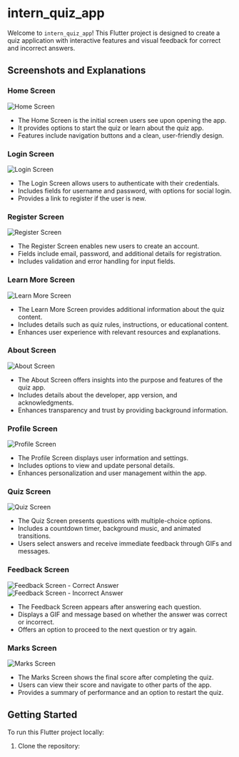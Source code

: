 # intern_quiz_app

Welcome to `intern_quiz_app`! This Flutter project is designed to create a quiz application with interactive features and visual feedback for correct and incorrect answers.

## Screenshots and Explanations

### Home Screen

![Home Screen](screenshots/home_screen.png)

- The Home Screen is the initial screen users see upon opening the app.
- It provides options to start the quiz or learn about the quiz app.
- Features include navigation buttons and a clean, user-friendly design.

### Login Screen

![Login Screen](screenshots/login_screen.png)

- The Login Screen allows users to authenticate with their credentials.
- Includes fields for username and password, with options for social login.
- Provides a link to register if the user is new.

### Register Screen

![Register Screen](screenshots/register_screen.png)

- The Register Screen enables new users to create an account.
- Fields include email, password, and additional details for registration.
- Includes validation and error handling for input fields.

### Learn More Screen

![Learn More Screen](screenshots/learn_more_screen.png)

- The Learn More Screen provides additional information about the quiz content.
- Includes details such as quiz rules, instructions, or educational content.
- Enhances user experience with relevant resources and explanations.

### About Screen

![About Screen](screenshots/about_screen.png)

- The About Screen offers insights into the purpose and features of the quiz app.
- Includes details about the developer, app version, and acknowledgments.
- Enhances transparency and trust by providing background information.

### Profile Screen

![Profile Screen](screenshots/profile_screen.png)

- The Profile Screen displays user information and settings.
- Includes options to view and update personal details.
- Enhances personalization and user management within the app.

### Quiz Screen

![Quiz Screen](screenshots/quiz_screen.png)

- The Quiz Screen presents questions with multiple-choice options.
- Includes a countdown timer, background music, and animated transitions.
- Users select answers and receive immediate feedback through GIFs and messages.

### Feedback Screen

![Feedback Screen - Correct Answer](screenshots/feedback_screen_correct.png)
![Feedback Screen - Incorrect Answer](screenshots/feedback_screen_incorrect.png)

- The Feedback Screen appears after answering each question.
- Displays a GIF and message based on whether the answer was correct or incorrect.
- Offers an option to proceed to the next question or try again.

### Marks Screen

![Marks Screen](screenshots/marks_screen.png)

- The Marks Screen shows the final score after completing the quiz.
- Users can view their score and navigate to other parts of the app.
- Provides a summary of performance and an option to restart the quiz.

## Getting Started

To run this Flutter project locally:

1. Clone the repository:


